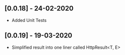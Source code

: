 ## [0.0.18] - 24-02-2020

- Added Unit Tests

## [0.0.19] - 19-03-2020

- Simplified result into one liner called HttpResult<T, E>
